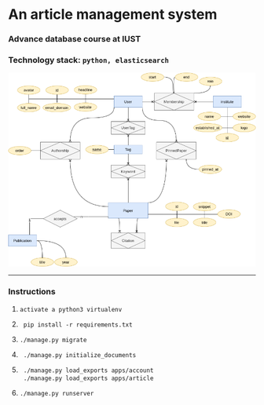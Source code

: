 # An article management system

### Advance database course at IUST

### Technology stack: `python, elasticsearch`

![EER](https://github.com/mehransi/article-management-system/raw/master/EER.png)

---
### Instructions
1. `activate a python3 virtualenv`
2. ```shell
    pip install -r requirements.txt
    ```
3. ```shell
   ./manage.py migrate
   ```
4. ```shell
    ./manage.py initialize_documents
    ```
5. ```shell
    ./manage.py load_exports apps/account
    ./manage.py load_exports apps/article
    ```
6. ```shell
   ./manage.py runserver
    ```


